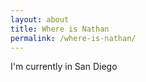 ```yaml
---
layout: about
title: Where is Nathan
permalink: /where-is-nathan/
---
```


I'm currently in San Diego
